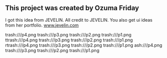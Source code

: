 ## This project was created by Ozuma Friday
I got this idea from JEVELIN.
All credit to JEVELIN.
You also get ui ideas from her portfolio.
www.jevelin.com

trash:///p4.png
trash:///p3.png
trash:///p2.png
trash:///p1.png
ttrash:///p4.png
trash:///p3.png
trash:///p2.png
trash:///p1.png
rtrash:///p4.png
trash:///p3.png
trash:///p2.png
trash:///p1.png
ash:///p4.png
trash:///p3.png
trash:///p2.png
trash:///p1.png
